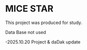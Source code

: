 <h1>MICE STAR</h1>

<p>This project was produced for study.</p>
<p>Data Base not used </p>
<p> -2025.10.20 Project & daDak update</p>
